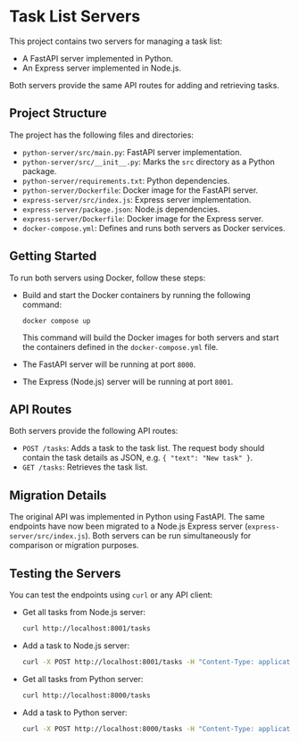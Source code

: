 # Task List Servers

This project contains two servers for managing a task list:

- A FastAPI server implemented in Python.
- An Express server implemented in Node.js.

Both servers provide the same API routes for adding and retrieving tasks.

## Project Structure

The project has the following files and directories:

- `python-server/src/main.py`: FastAPI server implementation.
- `python-server/src/__init__.py`: Marks the `src` directory as a Python package.
- `python-server/requirements.txt`: Python dependencies.
- `python-server/Dockerfile`: Docker image for the FastAPI server.
- `express-server/src/index.js`: Express server implementation.
- `express-server/package.json`: Node.js dependencies.
- `express-server/Dockerfile`: Docker image for the Express server.
- `docker-compose.yml`: Defines and runs both servers as Docker services.

## Getting Started

To run both servers using Docker, follow these steps:

- Build and start the Docker containers by running the following command:

  ```shell
  docker compose up
  ```

  This command will build the Docker images for both servers and start the containers defined in the `docker-compose.yml` file.

- The FastAPI server will be running at port `8000`.
- The Express (Node.js) server will be running at port `8001`.

## API Routes

Both servers provide the following API routes:

- `POST /tasks`: Adds a task to the task list. The request body should contain the task details as JSON, e.g. `{ "text": "New task" }`.
- `GET /tasks`: Retrieves the task list.

## Migration Details

The original API was implemented in Python using FastAPI. The same endpoints have now been migrated to a Node.js Express server (`express-server/src/index.js`). Both servers can be run simultaneously for comparison or migration purposes.

## Testing the Servers

You can test the endpoints using `curl` or any API client:

- Get all tasks from Node.js server:
  ```sh
  curl http://localhost:8001/tasks
  ```
- Add a task to Node.js server:
  ```sh
  curl -X POST http://localhost:8001/tasks -H "Content-Type: application/json" -d '{"text":"Test task"}'
  ```
- Get all tasks from Python server:
  ```sh
  curl http://localhost:8000/tasks
  ```
- Add a task to Python server:
  ```sh
  curl -X POST http://localhost:8000/tasks -H "Content-Type: application/json" -d '{"text":"Test task"}'
  ```
